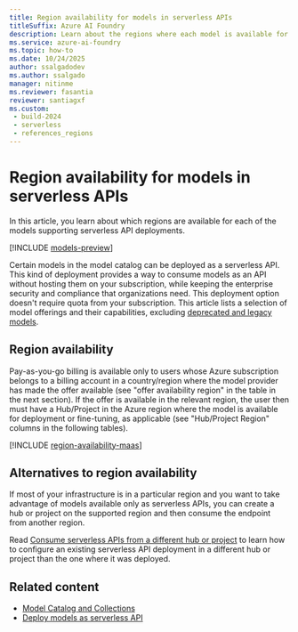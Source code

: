 ```yaml
---
title: Region availability for models in serverless APIs
titleSuffix: Azure AI Foundry
description: Learn about the regions where each model is available for deployment in serverless APIs via Azure AI Foundry.
ms.service: azure-ai-foundry
ms.topic: how-to
ms.date: 10/24/2025
author: ssalgadodev
ms.author: ssalgado
manager: nitinme
ms.reviewer: fasantia
reviewer: santiagxf
ms.custom: 
 - build-2024
 - serverless
 - references_regions
---
```


# Region availability for models in serverless APIs

In this article, you learn about which regions are available for each of the models supporting serverless API deployments.

[!INCLUDE [models-preview](../includes/models-preview.md)]

Certain models in the model catalog can be deployed as a serverless API. This kind of deployment provides a way to consume models as an API without hosting them on your subscription, while keeping the enterprise security and compliance that organizations need. This deployment option doesn't require quota from your subscription. This article lists a selection of model offerings and their capabilities, excluding [deprecated and legacy models](../concepts/model-lifecycle-retirement.md#deprecated). 

## Region availability

Pay-as-you-go billing is available only to users whose Azure subscription belongs to a billing account in a country/region where the model provider has made the offer available (see "offer availability region" in the table in the next section). If the offer is available in the relevant region, the user then must have a Hub/Project in the Azure region where the model is available for deployment or fine-tuning, as applicable (see "Hub/Project Region" columns in the following tables).


[!INCLUDE [region-availability-maas](../includes/region-availability-maas.md)]


## Alternatives to region availability

If most of your infrastructure is in a particular region and you want to take advantage of models available only as serverless APIs, you can create a hub or project on the supported region and then consume the endpoint from another region. 

Read [Consume serverless APIs from a different hub or project](deploy-models-serverless-connect.md) to learn how to configure an existing serverless API deployment in a different hub or project than the one where it was deployed.

## Related content

- [Model Catalog and Collections](model-catalog-overview.md)
- [Deploy models as serverless API](deploy-models-serverless.md)


